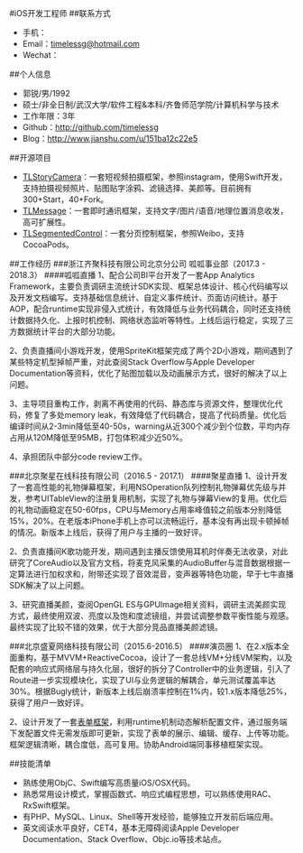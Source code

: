 #iOS开发工程师
##联系方式
- 手机：
- Email：timelessg@hotmail.com
- Wechat：

##个人信息
- 郭锐/男/1992
- 硕士/非全日制/武汉大学/软件工程&本科/齐鲁师范学院/计算机科学与技术
- 工作年限：3年
- Github：http://github.com/timelessg
- Blog：http://www.jianshu.com/u/151ba12c22e5

##开源项目
- [TLStoryCamera](https://github.com/timelessg/TLStoryCamera)：一套短视频拍摄框架，参照instagram，使用Swift开发，支持拍摄视频照片、贴图贴字涂鸦、滤镜选择、美颜等。目前拥有300+Start，40+Fork。
- [TLMessage](https://github.com/timelessg/TLMessage)：一套即时通讯框架，支持文字/图片/语音/地理位置消息收发，高可扩展性。
- [TLSegmentedControl](https://github.com/timelessg/TLSegmentedControl)：一套分页控制框架，参照Weibo，支持CocoaPods。

##工作经历
###浙江齐聚科技有限公司北京分公司 呱呱事业部（2017.3 - 2018.3）
####呱呱直播
1、配合公司BI平台开发了一套App Analytics Framework，主要负责调研主流统计SDK实现、框架总体设计、核心代码编写以及开发文档编写。支持基础信息统计、自定义事件统计、页面访问统计。基于AOP，配合runtime实现非侵入式统计，有效降低与业务代码耦合，同时还支持统计数据持久化、上报时机控制、网络状态监听等特性。上线后运行稳定，实现了三方数据统计平台的大部分功能。

2、负责直播间小游戏开发，使用SpriteKit框架完成了两个2D小游戏，期间遇到了某些特定机型掉帧严重，对此查阅Stack Overflow与Apple Developer Documentation等资料，优化了贴图加载以及动画展示方式，很好的解决了以上问题。

3、主导项目重构工作，剥离不再使用的代码、静态库与资源文件，整理优化代码，修复了多处memory leak，有效降低了代码耦合，提高了代码质量。优化后编译时间从2-3min降低至40-50s，warning从近300个减少到个位数，平均内存占用从120M降低至95MB，打包体积减少近50%。

4、承担团队中部分code review工作。

###北京聚星在线科技有限公司（2016.5 - 2017.1）
####聚星直播
1、设计开发了一套高性能的礼物弹幕框架，利用NSOperation队列控制礼物弹幕优先级与并发，参考UITableView的注册复用机制，实现了礼物与弹幕View的复用。优化后的礼物动画稳定在50-60fps，CPU与Memory占用率峰值较之前版本分别降低15%，20%。在老版本iPhone手机上亦可以流畅运行，基本没有再出现卡顿掉帧的情况。新版本上线后，获得了用户与主播的一致好评。

2、负责直播间K歌功能开发，期间遇到主播反馈使用耳机时伴奏无法收录，对此研究了CoreAudio以及官方文档，将麦克风采集的AudioBuffer与混音数据根据一定算法进行加权求和，附带还实现了音效混音，变声器等特色功能，早于七牛直播SDK解决了以上问题。

3、研究直播美颜，查阅OpenGL ES与GPUImage相关资料，调研主流美颜实现方式，最终使用双波、亮度以及饱和度滤镜组，并尝试调整参数平衡性能与观感。最终实现了比较不错的效果，优于大部分竞品直播美颜滤镜。



###北京盛夏网络科技有限公司（2015.6-2016.5）
####演员圈
1、在2.x版本全面重构，基于MVVM+ReactiveCocoa，设计了一套总线VM+分线VM架构，以及配套的响应式网络层与持久化层，很好的拆分了Controller中的业务逻辑，引入了Route进一步实现模块化，实现了UI与业务逻辑的解耦合，单元测试覆盖率达30%。根据Bugly统计，新版本上线后崩溃率控制在1%内，较1.x版本降低25%，获得了用户一致好评。

2、设计开发了一套[表单框架](https://www.jianshu.com/p/c137dafe8f90)，利用runtime机制动态解析配置文件，通过服务端下发配置文件无需发版即可更新，实现了表单的展示、编辑、缓存、上传等功能。框架逻辑清晰，耦合度低，高可复用。协助Android端同事移植框架实现。

##技能清单
- 熟练使用ObjC、Swift编写高质量iOS/OSX代码。
- 熟悉常用设计模式，掌握函数式、响应式编程思想，可以熟练使用RAC、RxSwift框架。
- 有PHP、MySQL、Linux、Shell等开发经验，能够独立开发前后端应用。
- 英文阅读水平良好，CET4，基本无障碍阅读Apple Developer Documentation、Stack Overflow、Objc.io等技术站点。
